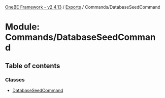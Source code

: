 [OneBE Framework - v2.4.13](../README.md) / [Exports](../modules.md) / Commands/DatabaseSeedCommand

# Module: Commands/DatabaseSeedCommand

## Table of contents

### Classes

- [DatabaseSeedCommand](../classes/Commands_DatabaseSeedCommand.DatabaseSeedCommand.md)
